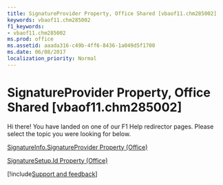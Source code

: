 ```yaml
---
title: SignatureProvider Property, Office Shared [vbaof11.chm285002]
keywords: vbaof11.chm285002
f1_keywords:
- vbaof11.chm285002
ms.prod: office
ms.assetid: aaada316-c49b-4ff6-8436-1a049d5f1700
ms.date: 06/08/2017
localization_priority: Normal
---
```



# SignatureProvider Property, Office Shared [vbaof11.chm285002]

Hi there! You have landed on one of our F1 Help redirector pages. Please select the topic you were looking for below.

[SignatureInfo.SignatureProvider Property (Office)](https://msdn.microsoft.com/library/e426f4c6-95f7-dc3f-752d-0fee56bc2c65%28Office.15%29.aspx)

[SignatureSetup.Id Property (Office)](https://msdn.microsoft.com/library/9520a91b-288e-1456-9661-84d76248d43e%28Office.15%29.aspx)

[!include[Support and feedback](~/includes/feedback-boilerplate.md)]